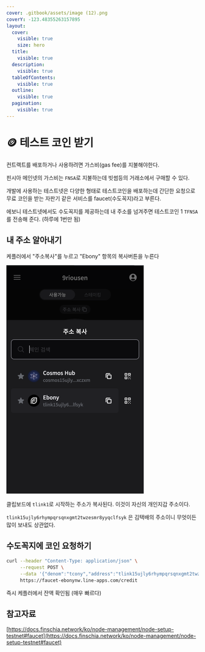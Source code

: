 ```yaml
---
cover: .gitbook/assets/image (12).png
coverY: -123.48355263157895
layout:
  cover:
    visible: true
    size: hero
  title:
    visible: true
  description:
    visible: true
  tableOfContents:
    visible: true
  outline:
    visible: true
  pagination:
    visible: true
---
```


# 🪙 테스트 코인 받기

컨트랙트를 배포하거나 사용하려면 가스비(gas fee)를 지불해야한다.

핀시아 메인넷의 가스비는 `FNSA`로 지불하는데 빗썸등의 거래소에서 구매할 수 있다.

개발에 사용하는 테스트넷은 다양한 형태로 테스트코인을 배포하는데 간단한 요청으로 무료 코인을 받는 자판기 같은 서비스를 faucet(수도꼭지)라고 부른다.

에보니 테스트넷에서도 수도꼭지를 제공하는데 내 주소를 넘겨주면 테스트코인 1 `TFNSA`를 전송해 준다. (하루에 1번만 됨)

## 내 주소 알아내기

케플러에서 "주소복사"를 누르고 "Ebony" 항목의 복사버튼을 누른다

![](<.gitbook/assets/image (10).png>)

클립보드에 `tlink1`로 시작하는 주소가 복사된다. 이것이 자신의 개인지갑 주소이다.

`tlink15ujly6rhympqrsqnxgmt2twzesmr8yyqclfsyk` 은 김택배의 주소이니 무엇이든 많이 보내도 상관없다.&#x20;

## 수도꼭지에 코인 요청하기

```bash
curl --header "Content-Type: application/json" \
     --request POST \
     --data '{"denom":"tcony","address":"tlink15ujly6rhympqrsqnxgmt2twzesmr8yyqclfsyk"}' \
     https://faucet-ebonynw.line-apps.com/credit
```

즉시 케플러에서 잔액 확인됨 (매우 빠르다)

## 참고자료

[https://docs.finschia.network/ko/node-management/node-setup-testnet#faucet](https://docs.finschia.network/ko/node-management/node-setup-testnet#faucet)
